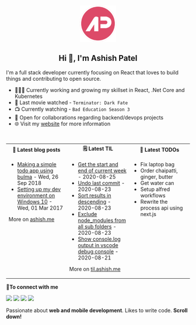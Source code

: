 <p align="center">
  <img src="https://raw.githubusercontent.com/ashishdotme/assets/master/logo.png" alt="drawing" width="100"/>
</p>

<h2 align="center">Hi 👋, I'm Ashish Patel</h2>

I'm a full stack developer currently focusing on React that loves to build things and contributing to open source.

- 👨🏽‍💻 Currently working and growing my skillset in React, .Net Core and Kubernetes
- 🍿 Last movie watched - <!-- movie starts -->`Terminator: Dark Fate`<!-- movie ends -->
- 📺 Currently watching - <!-- tv starts -->`Bad Education Season 3`<!-- tv ends -->
- 🤝 Open for collaborations regarding backend/devops projects
- 🌐 Visit my [website](https://ashish.me) for more information

<br>
<table>  
<tr>
<th><b>📕 Latest blog posts</b></th>
<th><b>🗒️ Latest TIL</b></th>
<th><b>📝 Latest TODOs</b></th>
</tr>
<tr>
<td valign="top" width="33%">

<!-- blog starts -->
- [Making a simple todo app using bulma](https://ashish.me/blog/2018-09-26-react-redux-demo/) - Wed, 26 Sep 2018 
- [Setting up my dev environment on Windows 10](https://ashish.me/blog/2017-01-01-plugins-for-visual-studio-code/) - Wed, 01 Mar 2017 
<!-- blog ends -->

More on [ashish.me](https://ashish.me)

</td>
<td valign="top" width="34%">

<!-- tils starts -->
- [Get the start and end of current week](https://github.com/ashishdotme/til/blob/master/dayjs/get-the-start-and-end-of-current-week.md) - 2020-08-25
- [Undo last commit](https://github.com/ashishdotme/til/blob/master/git/undo-last-commit.md) - 2020-08-23
- [Sort results in descending](https://github.com/ashishdotme/til/blob/master/mongodb/sort-results-descending.md) - 2020-08-23
- [Exclude node_modules from all sub folders](https://github.com/ashishdotme/til/blob/master/git/exlude-node-moudles-from-all-subfolders.md) - 2020-08-23
- [Show console.log output in vscode debug console](https://github.com/ashishdotme/til/blob/master/nodejs/show-output-in-vscode.md) - 2020-08-21
<!-- tils ends -->

More on [til.ashish.me](https://til.ashish.me)

</td>
<td valign="top" width="33%">

<!-- todos starts -->
- Fix laptop bag
- Order chaipatti, ginger, butter
- Get water can
- Setup alfred workflows
- Rewrite the process api using next.js
<!-- todos ends -->

</td>
</tr>
</table>
<b> 🤝To connect with me</b>

<p align = "center">

[<img src="https://img.shields.io/badge/twitter-%231DA1F2.svg?&style=for-the-badge&logo=twitter&logoColor=white&color=black" />](https://twitter.com/ashishdotme)
[<img src="https://img.shields.io/badge/facebook-%2312100E.svg?&style=for-the-badge&logo=facebook&logoColor=white&color=black" />](https://facebook.com/ashishdotme)
[<img src="https://img.shields.io/badge/instagram-%2312100E.svg?&style=for-the-badge&logo=instagram&logoColor=white&color=black" />](https://instagram.com/ashishdotme)
[<img src ="https://img.shields.io/badge/website-%23.svg?&style=for-the-badge&logo=&logoColor=white%22&color=black">](https://ashish.me)

</p>

Passionate about **web and mobile development**. Likes to write code. **Scroll down!**
